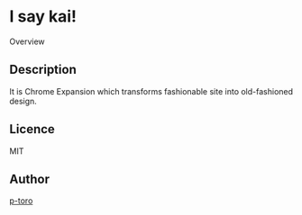 I say kai!
====

Overview

## Description

It is Chrome Expansion which transforms fashionable site into old-fashioned design.

## Licence

MIT

## Author

[p-toro](https://github.com/p-toro)

